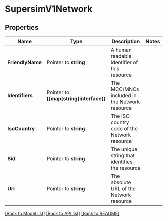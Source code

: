 # SupersimV1Network

## Properties
Name | Type | Description | Notes
------------ | ------------- | ------------- | -------------
**FriendlyName** | Pointer to **string** | A human readable identifier of this resource |
**Identifiers** | Pointer to **[]map[string]interface{}** | The MCC/MNCs included in the Network resource |
**IsoCountry** | Pointer to **string** | The ISO country code of the Network resource |
**Sid** | Pointer to **string** | The unique string that identifies the resource |
**Url** | Pointer to **string** | The absolute URL of the Network resource |

[[Back to Model list]](../README.md#documentation-for-models) [[Back to API list]](../README.md#documentation-for-api-endpoints) [[Back to README]](../README.md)


